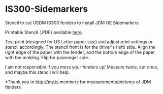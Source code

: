 # IS300-Sidemarkers
Stencil to cut USDM IS300 fenders to install JDM OE Sidemarkers

Printable Stencil (.PDF) available <a href=https://github.com/mukhida/IS300-Sidemarkers/releases/download/1/sidemarker_altezza_label.pdf>here</a>. 

Test print (designed for US Letter paper size) and adjust print settings or stencil accordingly. The stencil front is for the driver's (left) side. Align the right edge of the paper with the fender, and the bottom edge of the paper with the molding. Flip for passenger side.

I am not responsible if you mess your fenders up! Measure twice, cut once, and maybe this stencil will help.

*Thank you to http://my.is members for measurements/pictures of JDM fenders
